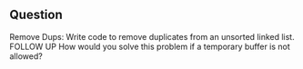 ## Question
Remove Dups: Write code to remove duplicates from an unsorted linked list.
FOLLOW UP
How would you solve this problem if a temporary buffer is not allowed?

